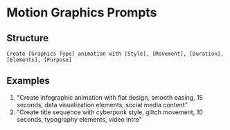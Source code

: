 # Motion Graphics Prompts

## Structure

```
Create [Graphics Type] animation with [Style], [Movement], [Duration], [Elements], [Purpose]
```

## Examples

1. "Create infographic animation with flat design, smooth easing, 15 seconds, data visualization elements, social media content"
2. "Create title sequence with cyberpunk style, glitch movement, 10 seconds, typography elements, video intro"

```

```
